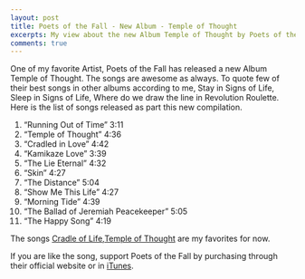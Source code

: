 ```yaml
---
layout: post
title: Poets of the Fall - New Album - Temple of Thought
excerpts: My view about the new Album Temple of Thought by Poets of the Fall and compilation of all songs. Listen to the songs and comment on them.
comments: true
---
```


One of my favorite Artist, Poets of the Fall has released a new Album Temple of Thought. The songs are awesome as always. To quote few of their best songs in other albums according to me, Stay in Signs of Life, Sleep in Signs of Life, Where do we draw the line in Revolution Roulette. Here is the list of songs released as part this new compilation.

1. “Running Out of Time” 3:11
2.  “Temple of Thought”   4:36
3.  “Cradled in Love” 4:42
4.  “Kamikaze Love”   3:39
5.  “The Lie Eternal” 4:32
6.  “Skin”    4:27
7.  “The Distance”    5:04
8.  “Show Me This Life”   4:27
9.  “Morning Tide”    4:39
10. “The Ballad of Jeremiah Peacekeeper”  5:05
11. “The Happy Song”  4:19

The songs [Cradle of Life](http://www.youtube.com/watch?v=mVFTDT3o5Es),[Temple of Thought](http://www.youtube.com/watch?v=pzWP7Q21A4E) are my favorites for now.

If you are like the song, support Poets of the Fall by purchasing through their official website or in [iTunes](http://itunes.apple.com/us/album/temple-of-thought/id511686952).
